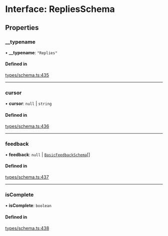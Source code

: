 # Interface: RepliesSchema

## Properties

### \_\_typename

• **\_\_typename**: ``"Replies"``

#### Defined in

[types/schema.ts:435](https://github.com/bhavjitChauhan/khan-api/blob/b7f7b44b/src/types/schema.ts#L435)

___

### cursor

• **cursor**: ``null`` \| `string`

#### Defined in

[types/schema.ts:436](https://github.com/bhavjitChauhan/khan-api/blob/b7f7b44b/src/types/schema.ts#L436)

___

### feedback

• **feedback**: ``null`` \| [`BasicFeedbackSchema`](api/interfaces/BasicFeedbackSchema.md)[]

#### Defined in

[types/schema.ts:437](https://github.com/bhavjitChauhan/khan-api/blob/b7f7b44b/src/types/schema.ts#L437)

___

### isComplete

• **isComplete**: `boolean`

#### Defined in

[types/schema.ts:438](https://github.com/bhavjitChauhan/khan-api/blob/b7f7b44b/src/types/schema.ts#L438)
